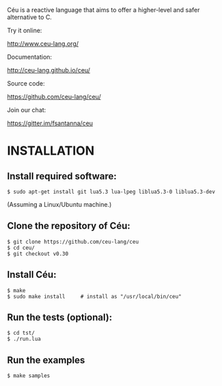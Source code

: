 Céu is a reactive language that aims to offer a higher-level and safer 
alternative to C.

Try it online:

http://www.ceu-lang.org/

Documentation:

http://ceu-lang.github.io/ceu/

Source code:

https://github.com/ceu-lang/ceu/

Join our chat:

https://gitter.im/fsantanna/ceu

<!--
# WHY CÉU

`TODO`
-->

# INSTALLATION

## Install required software:

```
$ sudo apt-get install git lua5.3 lua-lpeg liblua5.3-0 liblua5.3-dev
```

(Assuming a Linux/Ubuntu machine.)

## Clone the repository of Céu:

```
$ git clone https://github.com/ceu-lang/ceu
$ cd ceu/
$ git checkout v0.30
```

## Install Céu:

```
$ make
$ sudo make install     # install as "/usr/local/bin/ceu"
```

## Run the tests (optional):

```
$ cd tst/
$ ./run.lua
```

## Run the examples

```
$ make samples
```
